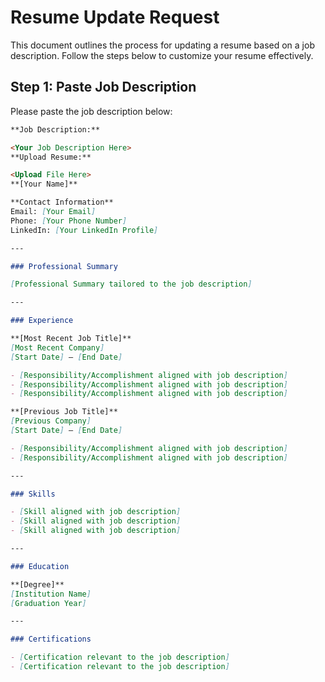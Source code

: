 # Resume Update Request

This document outlines the process for updating a resume based on a job description. Follow the steps below to customize your resume effectively.

## Step 1: Paste Job Description

Please paste the job description below:

```markdown
**Job Description:**

<Your Job Description Here>
**Upload Resume:**

<Upload File Here>
**[Your Name]**

**Contact Information**  
Email: [Your Email]  
Phone: [Your Phone Number]  
LinkedIn: [Your LinkedIn Profile]

---

### Professional Summary

[Professional Summary tailored to the job description]

---

### Experience

**[Most Recent Job Title]**  
[Most Recent Company]  
[Start Date] – [End Date]

- [Responsibility/Accomplishment aligned with job description]
- [Responsibility/Accomplishment aligned with job description]
- [Responsibility/Accomplishment aligned with job description]

**[Previous Job Title]**  
[Previous Company]  
[Start Date] – [End Date]

- [Responsibility/Accomplishment aligned with job description]
- [Responsibility/Accomplishment aligned with job description]

---

### Skills

- [Skill aligned with job description]
- [Skill aligned with job description]
- [Skill aligned with job description]

---

### Education

**[Degree]**  
[Institution Name]  
[Graduation Year]

---

### Certifications

- [Certification relevant to the job description]
- [Certification relevant to the job description]
